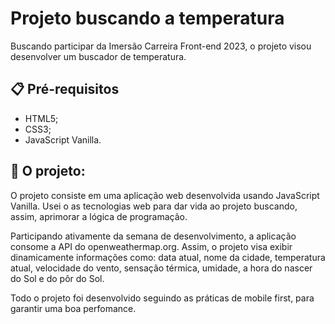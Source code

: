 # Projeto buscando a temperatura
Buscando participar da Imersão Carreira Front-end 2023, o projeto visou desenvolver um buscador de temperatura.

## 📋 Pré-requisitos
* HTML5;
* CSS3;
* JavaScript Vanilla.

## 🚀 O projeto:
O projeto consiste em uma aplicação web desenvolvida usando JavaScript Vanilla. Usei o as tecnologias web para dar vida ao projeto buscando, assim, aprimorar a lógica de programação.

Participando ativamente da semana de desenvolvimento, a aplicação consome a API do openweathermap.org. Assim, o projeto visa exibir dinamicamente informações como: data atual, nome da cidade, temperatura atual, velocidade do vento, sensação térmica, umidade, a hora do nascer do Sol e do pôr do Sol. 

Todo o projeto foi desenvolvido seguindo as práticas de mobile first, para garantir uma boa perfomance.